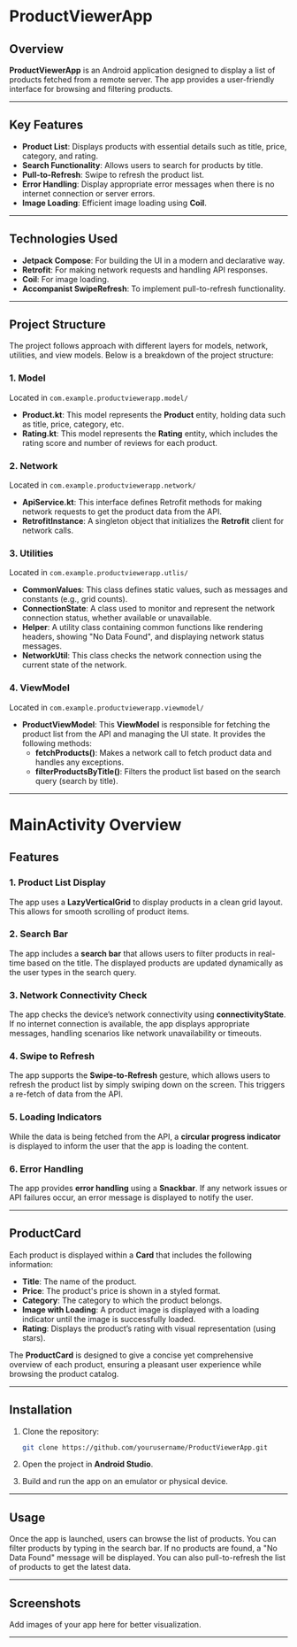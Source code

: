 # ProductViewerApp

## **Overview**

**ProductViewerApp** is an Android application designed to display a list of products fetched from a
remote server. The app provides a user-friendly interface for browsing and filtering products.

---

## **Key Features**

- **Product List**: Displays products with essential details such as title, price, category, and
  rating.
- **Search Functionality**: Allows users to search for products by title.
- **Pull-to-Refresh**: Swipe to refresh the product list.
- **Error Handling**: Display appropriate error messages when there is no internet connection or
  server errors.
- **Image Loading**: Efficient image loading using **Coil**.

---

## **Technologies Used**

- **Jetpack Compose**: For building the UI in a modern and declarative way.
- **Retrofit**: For making network requests and handling API responses.
- **Coil**: For image loading.
- **Accompanist SwipeRefresh**: To implement pull-to-refresh functionality.

---

## **Project Structure**

The project follows approach with different layers for models, network, utilities, and view models.
Below is a breakdown of the project structure:

### **1. Model**

Located in `com.example.productviewerapp.model/`

- **Product.kt**: This model represents the **Product** entity, holding data such as title, price,
  category, etc.
- **Rating.kt**: This model represents the **Rating** entity, which includes the rating score and
  number of reviews for each product.

### **2. Network**

Located in `com.example.productviewerapp.network/`

- **ApiService.kt**: This interface defines Retrofit methods for making network requests to get the
  product data from the API.
- **RetrofitInstance**: A singleton object that initializes the **Retrofit** client for network
  calls.

### **3. Utilities**

Located in `com.example.productviewerapp.utlis/`

- **CommonValues**: This class defines static values, such as messages and constants (e.g., grid
  counts).
- **ConnectionState**: A class used to monitor and represent the network connection status, whether
  available or unavailable.
- **Helper**: A utility class containing common functions like rendering headers, showing "No Data
  Found", and displaying network status messages.
- **NetworkUtil**: This class checks the network connection using the current state of the network.

### **4. ViewModel**

Located in `com.example.productviewerapp.viewmodel/`

- **ProductViewModel**: This **ViewModel** is responsible for fetching the product list from the API
  and managing the UI state. It provides the following methods:
    - **fetchProducts()**: Makes a network call to fetch product data and handles any exceptions.
    - **filterProductsByTitle()**: Filters the product list based on the search query (search by
      title).

---

# MainActivity Overview

## **Features**

### 1. **Product List Display**

The app uses a **LazyVerticalGrid** to display products in a clean grid layout. This allows for
smooth scrolling of product items.

### 2. **Search Bar**

The app includes a **search bar** that allows users to filter products in real-time based on the
title. The displayed products are updated dynamically as the user types in the search query.

### 3. **Network Connectivity Check**

The app checks the device’s network connectivity using **connectivityState**. If no internet
connection is available, the app displays appropriate messages, handling scenarios like network
unavailability or timeouts.

### 4. **Swipe to Refresh**

The app supports the **Swipe-to-Refresh** gesture, which allows users to refresh the product list by
simply swiping down on the screen. This triggers a re-fetch of data from the API.

### 5. **Loading Indicators**

While the data is being fetched from the API, a **circular progress indicator** is displayed to
inform the user that the app is loading the content.

### 6. **Error Handling**

The app provides **error handling** using a **Snackbar**. If any network issues or API failures
occur, an error message is displayed to notify the user.

---

## **ProductCard**

Each product is displayed within a **Card** that includes the following information:

- **Title**: The name of the product.
- **Price**: The product's price is shown in a styled format.
- **Category**: The category to which the product belongs.
- **Image with Loading**: A product image is displayed with a loading indicator until the image is
  successfully loaded.
- **Rating**: Displays the product’s rating with visual representation (using stars).

The **ProductCard** is designed to give a concise yet comprehensive overview of each product,
ensuring a pleasant user experience while browsing the product catalog.

---

## **Installation**

1. Clone the repository:
    ```bash
    git clone https://github.com/yourusername/ProductViewerApp.git
    ```

2. Open the project in **Android Studio**.

3. Build and run the app on an emulator or physical device.

---

## **Usage**

Once the app is launched, users can browse the list of products. You can filter products by typing
in the search bar. If no products are found, a "No Data Found" message will be displayed. You can
also pull-to-refresh the list of products to get the latest data.

---

## **Screenshots**

Add images of your app here for better visualization.

---


